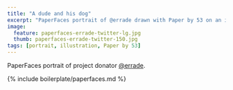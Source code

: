 ```yaml
---
title: "A dude and his dog"
excerpt: "PaperFaces portrait of @errade drawn with Paper by 53 on an iPad."
image: 
  feature: paperfaces-errade-twitter-lg.jpg
  thumb: paperfaces-errade-twitter-150.jpg
tags: [portrait, illustration, Paper by 53]
---
```


PaperFaces portrait of project donator [@errade](http://twitter.com/errade).

{% include boilerplate/paperfaces.md %}